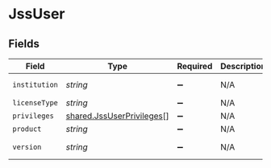 # JssUser


## Fields

| Field                                                                  | Type                                                                   | Required                                                               | Description                                                            | Example                                                                |
| ---------------------------------------------------------------------- | ---------------------------------------------------------------------- | ---------------------------------------------------------------------- | ---------------------------------------------------------------------- | ---------------------------------------------------------------------- |
| `institution`                                                          | *string*                                                               | :heavy_minus_sign:                                                     | N/A                                                                    | Company Name                                                           |
| `licenseType`                                                          | *string*                                                               | :heavy_minus_sign:                                                     | N/A                                                                    | Subscription                                                           |
| `privileges`                                                           | [shared.JssUserPrivileges](../../models/shared/jssuserprivileges.md)[] | :heavy_minus_sign:                                                     | N/A                                                                    |                                                                        |
| `product`                                                              | *string*                                                               | :heavy_minus_sign:                                                     | N/A                                                                    | Casper Suite                                                           |
| `version`                                                              | *string*                                                               | :heavy_minus_sign:                                                     | N/A                                                                    | 10.3.0-t1521825567                                                     |